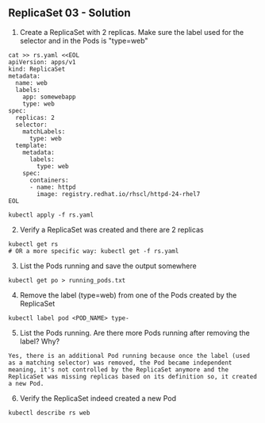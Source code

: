 ## ReplicaSet 03 - Solution

1. Create a ReplicaSet with 2 replicas. Make sure the label used for the selector and in the Pods is "type=web"

```
cat >> rs.yaml <<EOL
apiVersion: apps/v1
kind: ReplicaSet
metadata:
  name: web
  labels:
    app: somewebapp
    type: web
spec:
  replicas: 2
  selector:
    matchLabels:
      type: web
  template:
    metadata:
      labels:
        type: web
    spec:
      containers:
      - name: httpd
        image: registry.redhat.io/rhscl/httpd-24-rhel7
EOL

kubectl apply -f rs.yaml
```

2. Verify a ReplicaSet was created and there are 2 replicas

```
kubectl get rs
# OR a more specific way: kubectl get -f rs.yaml
```

3. List the Pods running and save the output somewhere

```
kubectl get po > running_pods.txt
```

4. Remove the label (type=web) from one of the Pods created by the ReplicaSet

```
kubectl label pod <POD_NAME> type-
```

5. List the Pods running. Are there more Pods running after removing the label? Why?

```
Yes, there is an additional Pod running because once the label (used as a matching selector) was removed, the Pod became independent meaning, it's not controlled by the ReplicaSet anymore and the ReplicaSet was missing replicas based on its definition so, it created a new Pod.
```

6. Verify the ReplicaSet indeed created a new Pod

```
kubectl describe rs web
```
